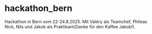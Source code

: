 # hackathon_bern
Hackathon in Bern vom 22-24.8.2025. Mit Valéry als Teamchef, Phileas Nick, Nils und Jakob als Praktikant(Danke für den Kaffee Jakob!).
